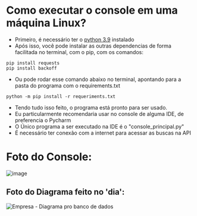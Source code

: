 # Como executar o console em uma máquina Linux?

 - Primeiro, é necessário ter o [python 3.9](https://www.python.org/downloads/) instalado
 - Após isso, você pode instalar as outras dependencias de forma facilitada no terminal, com o pip, com os comandos:
 ```commandline
pip install requests
pip install backoff
```
 - Ou pode rodar esse comando abaixo no terminal, apontando para a pasta do programa com o requirements.txt
```commandline
python -m pip install -r requeriments.txt
```
   - Tendo tudo isso feito, o programa está pronto para ser usado.
   - Eu particularmente recomendaria usar no console de alguma IDE, de preferencia o Pycharm
   - O Único programa a ser executado na IDE é o "console_principal.py"
   - É necessário ter conexão com a internet para acessar as buscas na API

# Foto do Console:
![image](https://user-images.githubusercontent.com/65841249/129641603-ef4de5f5-75b5-4a2b-bfd8-5ba87e3254eb.png)

## Foto do Diagrama feito no 'dia':
![Empresa - Diagrama pro banco de dados](https://user-images.githubusercontent.com/65841249/129641690-7de63dfb-5cc8-45db-957f-5433f7a47ceb.png)


